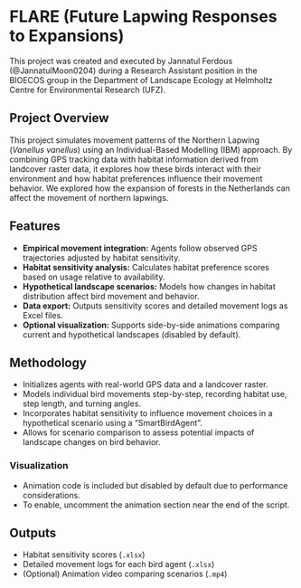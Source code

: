 # FLARE (Future Lapwing Responses to Expansions)
This project was created and executed by Jannatul Ferdous (@JannatulMoon0204) during a Research Assistant position in the BIOECOS group in the Department of Landscape Ecology at Helmholtz Centre for Environmental Research (UFZ).

## Project Overview

This project simulates movement patterns of the Northern Lapwing (_Vanellus vanellus_) using an Individual-Based Modelling (IBM) approach. By combining GPS tracking data with habitat information derived from landcover raster data, it explores how these birds interact with their environment and how habitat preferences influence their movement behavior. We explored how the expansion of forests in the Netherlands can affect the movement of northern lapwings.

## Features

- **Empirical movement integration:** Agents follow observed GPS trajectories adjusted by habitat sensitivity.
- **Habitat sensitivity analysis:** Calculates habitat preference scores based on usage relative to availability.
- **Hypothetical landscape scenarios:** Models how changes in habitat distribution affect bird movement and behavior.
- **Data export:** Outputs sensitivity scores and detailed movement logs as Excel files.
- **Optional visualization:** Supports side-by-side animations comparing current and hypothetical landscapes (disabled by default).

## Methodology

- Initializes agents with real-world GPS data and a landcover raster.
- Models individual bird movements step-by-step, recording habitat use, step length, and turning angles.
- Incorporates habitat sensitivity to influence movement choices in a hypothetical scenario using a “SmartBirdAgent”.
- Allows for scenario comparison to assess potential impacts of landscape changes on bird behavior.

### Visualization

- Animation code is included but disabled by default due to performance considerations.
- To enable, uncomment the animation section near the end of the script.

## Outputs

- Habitat sensitivity scores (`.xlsx`)
- Detailed movement logs for each bird agent (`.xlsx`)
- (Optional) Animation video comparing scenarios (`.mp4`)
